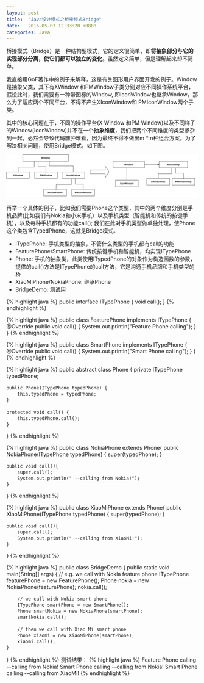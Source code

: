 ```yaml
---
layout: post
title:  "Java设计模式之桥接模式Bridge"
date:   2015-05-07 12:33:20 +0800
categories: Java
--- 
```


桥接模式（Bridge）是一种结构型模式，它的定义很简单，即**将抽象部分与它的实现部分分离，使它们都可以独立的变化**。虽然定义简单，但是理解起来却不简单。

我直接用GoF著作中的例子来解释，这是有关图形用户界面开发的例子。Window是抽象父类，其下有XWindow 和PMWindow子类分别对应不同操作系统平台，假设此时，我们需要有一种带图标的Window, 即IconWindow也继承Window，那么为了适应两个不同平台，不得不产生XIconWindow和 PMIconWindow两个子类。

其中的核心问题在于，不同的操作平台(X Window 和PM Window)以及不同样子的Window(IconWindow)并不在一个**抽象维度**，我们把两个不同维度的类型掺杂到一起，必然会导致代码臃肿难看，因为最终不得不做出m * n种组合方案。为了解决相关问题，使用Bridge模式，如下图。

![pic](/images/2015-05-07.png)

再举一个具体的例子，比如我们需要Phone这个类型，其中的两个维度分别是手机品牌(比如我们有Nokia和小米手机）以及手机类型（智能机和传统的按键手机），以及每种手机都有的功能call(); 我们在此对手机类型做单独处理，使Phone这个类包含TypedPhone，这就是Bridge模式。

* ITypePhone: 手机类型的抽象，不管什么类型的手机都有call的功能
* FeaturePhone/SmartPhone: 传统按键手机和智能机，均实现ITypePhone
* Phone: 手机的抽象类，此类使用ITypedPhone的对象作为构造函数的参数，提供的call()方法是ITypePhone的call方法，它是沟通手机品牌和手机类型的桥
* XiaoMiPhone/NokiaPhone: 继承Phone
* BridgeDemo: 测试用

{% highlight java %}
public interface ITypePhone {
    void call();
}
{% endhighlight %}

{% highlight java %}
public class FeaturePhone implements ITypePhone {
    @Override
    public void call() {
        System.out.println("Feature Phone calling");
    }
}
{% endhighlight %}

{% highlight java %}
public class SmartPhone implements ITypePhone {
    @Override
    public void call() {
        System.out.println("Smart Phone calling");
    }
}
{% endhighlight %}

{% highlight java %}
public abstract class Phone {
    private ITypePhone typedPhone;

    public Phone(ITypePhone typedPhone) {
        this.typedPhone = typedPhone;
    }

    protected void call() {
        this.typedPhone.call();
    }
}
{% endhighlight %}

{% highlight java %}
public class NokiaPhone extends Phone{
    public NokiaPhone(ITypePhone typedPhone) {
        super(typedPhone);
    }

    public void call(){
        super.call();
        System.out.println(" --calling from Nokia!");
    }
}
{% endhighlight %}

{% highlight java %}
public class XiaoMiPhone extends Phone{
    public XiaoMiPhone(ITypePhone typedPhone) {
        super(typedPhone);
    }

    public void call(){
        super.call();
        System.out.println(" --calling from XiaoMi!");
    }
}
{% endhighlight %}

{% highlight java %}
public class BridgeDemo {
    public static void main(String[] args) {
        // e.g. we call with Nokia feature phone
        ITypePhone featurePhone = new FeaturePhone();
        Phone nokia = new NokiaPhone(featurePhone);
        nokia.call();

        // we call with Nokia smart phone
        ITypePhone smartPhone = new SmartPhone();
        Phone smartNokia = new NokiaPhone(smartPhone);
        smartNokia.call();

        // then we call with Xiao Mi smart phone
        Phone xiaomi = new XiaoMiPhone(smartPhone);
        xiaomi.call();
    }
}
{% endhighlight %}
测试结果：
{% highlight java %}
Feature Phone calling
 --calling from Nokia!
Smart Phone calling
 --calling from Nokia!
Smart Phone calling
 --calling from XiaoMi!
 {% endhighlight %}
 